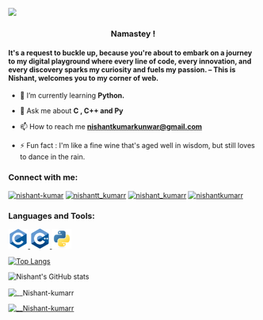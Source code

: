 ![](https://komarev.com/ghpvc/?username=nishant-kumarr&color=dc143c&style=plastic)

<h3 align="center"> Namastey ! </h3>
<h4 align="left">It's a request to buckle up, because you're about to embark on a journey to my digital playground where every line of code, every innovation, and every discovery sparks my curiosity and fuels my passion. – This is Nishant, welcomes you to my corner of web.</h4>

- 🌱 I’m currently learning **Python.**

- 💬 Ask me about **C , C++ and Py**

- 📫 How to reach me **nishantkumarkunwar@gmail.com**

- ⚡ Fun fact : I'm like a fine wine that's aged well in wisdom, but still loves to dance in the rain.


<h3 align="left">Connect with me:</h3>
<p align="left">
<a href="https://www.leetcode.com/nishant-kumar" target="blank"><img align="center" src="https://raw.githubusercontent.com/rahuldkjain/github-profile-readme-generator/master/src/images/icons/Social/leet-code.svg" alt="nishant-kumar" height="30" width="40" /></a>
<a href="https://www.hackerrank.com/nishantt_kumarr" target="blank"><img align="center" src="https://cdn.iconscout.com/icon/free/png-256/free-hackerrank-3772723-3147023.png" alt="nishantt_kumarr" height="40" width="35" /></a>
<a href="https://www.codechef.com/users/nishant_kumarr" target="blank"><img align="center" src= "https://static.uacdn.net/thumbnail/external-app-icons/ce4fd2180646452aa0b03c3ffa3ef8e2.png" alt="nishant_kumarr" height="40" width="35" /></a>
<a href="https://linkedin.com/in/nishantkumarr" target="blank"><img align="center" src="https://raw.githubusercontent.com/rahuldkjain/github-profile-readme-generator/master/src/images/icons/Social/linked-in-alt.svg" alt="nishantkumarr" height="30" width="40" /></a>
</p>



<h3 align="left">Languages and Tools:</h3>
<p align="left"> 
<a href="https://www.geeksforgeeks.org/c-programming-language/" target="_blank" rel="noreferrer"> <img src="https://raw.githubusercontent.com/devicons/devicon/master/icons/c/c-original.svg" alt="c" width="40" height="40"/> </a>
<a href="https://www.geeksforgeeks.org/c-plus-plus/?ref=shm" target="_blank" rel="noreferrer"> <img src="https://raw.githubusercontent.com/devicons/devicon/master/icons/cplusplus/cplusplus-original.svg" alt="cplusplus" width="40" height="40"/> </a> 
<a href="https://www.geeksforgeeks.org/python-programming-language/" target="_blank" rel="noreferrer"> <img src="https://raw.githubusercontent.com/devicons/devicon/master/icons/python/python-original.svg" alt="python" width="40" height="40"/> </a> </p>


[![Top Langs](https://github-readme-stats.vercel.app/api/top-langs/?username=nishant-kumarr&layout=donut)](https://github.com/anuraghazra/github-readme-stats)

![Nishant's GitHub stats](https://github-readme-stats.vercel.app/api?username=nishant-kumarr&rank_icon=github)

<p><img align="center" src="https://github-readme-streak-stats.herokuapp.com/?user=nishant-kumarr&" alt="__Nishant-kumarr" /></p>

<p align="left"> <a href="https://github.com/ryo-ma/github-profile-trophy"><img src="https://github-profile-trophy.vercel.app/?username=nishant-kumarr" alt="__Nishant-kumarr" /></a> </p>
